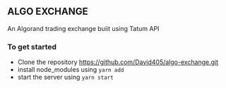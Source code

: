 ## ALGO EXCHANGE
An Algorand trading exchange buiit using Tatum API

### To get started
- Clone the repository https://github.com/David405/algo-exchange.git
- install node_modules using ``yarn add``
- start the server using ``yarn start``